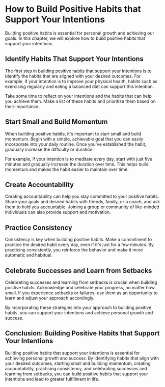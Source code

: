 How to Build Positive Habits that Support Your Intentions
==============================================================================================

Building positive habits is essential for personal growth and achieving our goals. In this chapter, we will explore how to build positive habits that support your intentions.

Identify Habits That Support Your Intentions
--------------------------------------------

The first step in building positive habits that support your intentions is to identify the habits that are aligned with your desired outcomes. For example, if your intention is to improve your physical health, habits such as exercising regularly and eating a balanced diet can support this intention.

Take some time to reflect on your intentions and the habits that can help you achieve them. Make a list of these habits and prioritize them based on their importance.

Start Small and Build Momentum
------------------------------

When building positive habits, it's important to start small and build momentum. Begin with a simple, achievable goal that you can easily incorporate into your daily routine. Once you've established the habit, gradually increase the difficulty or duration.

For example, if your intention is to meditate every day, start with just five minutes and gradually increase the duration over time. This helps build momentum and makes the habit easier to maintain over time.

Create Accountability
---------------------

Creating accountability can help you stay committed to your positive habits. Share your goals and desired habits with friends, family, or a coach, and ask them to hold you accountable. Joining a group or community of like-minded individuals can also provide support and motivation.

Practice Consistency
--------------------

Consistency is key when building positive habits. Make a commitment to practice the desired habit every day, even if it's just for a few minutes. By practicing consistently, you reinforce the behavior and make it more automatic and habitual.

Celebrate Successes and Learn from Setbacks
-------------------------------------------

Celebrating successes and learning from setbacks is crucial when building positive habits. Acknowledge and celebrate your progress, no matter how small. If you experience setbacks or failures, use them as an opportunity to learn and adjust your approach accordingly.

By incorporating these strategies into your approach to building positive habits, you can support your intentions and achieve personal growth and success.

Conclusion: Building Positive Habits that Support Your Intentions
-----------------------------------------------------------------

Building positive habits that support your intentions is essential for achieving personal growth and success. By identifying habits that align with your desired outcomes, starting small and building momentum, creating accountability, practicing consistency, and celebrating successes and learning from setbacks, you can build positive habits that support your intentions and lead to greater fulfillment in life.
